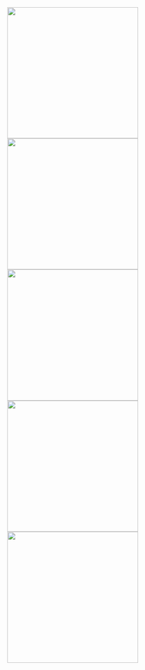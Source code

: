 
<img src="https://github.com/user-attachments/assets/824529a2-f2b5-46c1-96ae-c00a56aa8614" width="300"/>
<img src="https://github.com/user-attachments/assets/c35e51fa-28d5-478b-9b4d-f6e0c03bf98f" width="300"/>
<img src="https://github.com/user-attachments/assets/0d89ff96-0ea0-407f-90d6-0544cd3df279" width="300"/>
<img src="https://github.com/user-attachments/assets/b5b6a9dd-3c34-414e-9a29-4eb01711fceb" width="300"/>
<img src="https://github.com/user-attachments/assets/072e698d-eed6-4c6f-b952-4f02522619b3" width="300"/>
